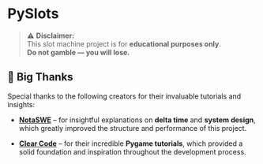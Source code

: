 # PySlots

> ⚠️ **Disclaimer:**  
> This slot machine project is for **educational purposes only**.  
> **Do not gamble — you will lose.**

## 🙏 Big Thanks

Special thanks to the following creators for their invaluable tutorials and insights:

- [**NotaSWE**](https://www.youtube.com/@NotaSWE) – for insightful explanations on **delta time** and **system design**, which greatly improved the structure and performance of this project.

- [**Clear Code**](https://www.youtube.com/@ClearCode) – for their incredible **Pygame tutorials**, which provided a solid foundation and inspiration throughout the development process.
